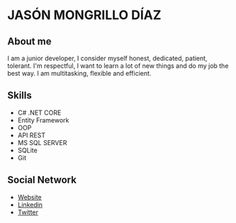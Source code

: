 # **JASÓN MONGRILLO DÍAZ**
## About me
I am a junior developer, I consider myself honest, dedicated, patient, tolerant.  I'm respectful, I want to learn a lot of new things and do my job the best way. I am multitasking, flexible and efficient.
## Skills
- C# .NET CORE
- Entity Framework
- OOP
- API REST
- MS SQL SERVER
- SQLite
- Git
## Social Network
- [Website](https://jmongrio.somee.com) <br/>
- [Linkedin](https://www.linkedin.com/in/jmongrillo/) <br/>
- [Twitter](https://twitter.com/jmongrillod)
